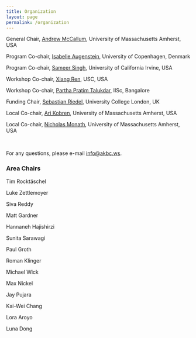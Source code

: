 ```yaml
---
title: Organization
layout: page
permalink: /organization
---
```


General Chair, [Andrew McCallum](https://people.cs.umass.edu/~mccallum/), University of Massachusetts Amherst, USA

Program Co-chair,	[Isabelle Augenstein](http://isabelleaugenstein.github.io/), University of Copenhagen, Denmark

Program Co-chair,	[Sameer Singh](http://sameersingh.org), University of California Irvine, USA

Workshop Co-chair, [Xiang Ren](http://www-bcf.usc.edu/~xiangren/), USC, USA

Workshop Co-chair, [Partha Pratim Talukdar](http://talukdar.net/), IISc, Bangalore

Funding Chair, [Sebastian Riedel](http://www.riedelcastro.org/), University College London, UK

Local Co-chair, [Ari Kobren](https://akobre01.github.io/), University of Massachusetts Amherst, USA

Local Co-chair, [Nicholas Monath](https://people.cs.umass.edu/~nmonath/), University of Massachusetts Amherst, USA

<br />


For any questions, please e-mail [info@akbc.ws](mailto:info@akbc.ws).


### Area Chairs

Tim Rocktäschel

Luke Zettlemoyer

Siva Reddy

Matt Gardner

Hannaneh Hajishirzi

Sunita Sarawagi

Paul Groth

Roman Klinger

Michael Wick

Max Nickel

Jay Pujara

Kai-Wei Chang

Lora Aroyo

Luna Dong
